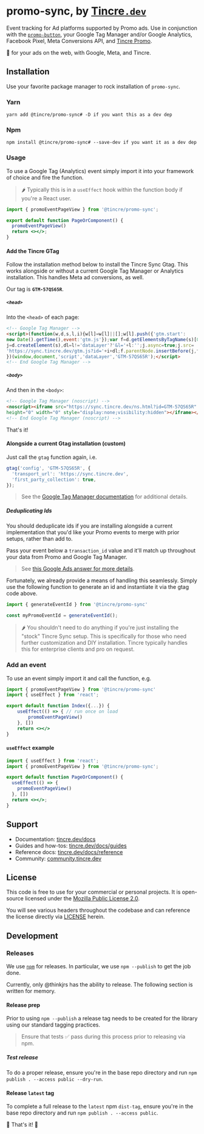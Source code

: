 # promo-sync, by [Tincre`.dev`](https://tincre.dev/)

Event tracking for Ad platforms supported by Promo ads. Use in conjunction with the [`promo-button`](https://github.com/Tincre/promo-button), your Google Tag Manager and/or Google Analytics, Facebook Pixel, Meta Conversions API, and [Tincre Promo](https://tincre.dev/promo').

🤯 for your ads on the web, with Google, Meta, and Tincre. 

## Installation

Use your favorite package manager to rock installation of `promo-sync`.

### Yarn
```
yarn add @tincre/promo-sync# -D if you want this as a dev dep
```
### Npm

```
npm install @tincre/promo-sync# --save-dev if you want it as a dev dep
```

### Usage 

To use a Google Tag (Analytics) event simply import it into your framework of choice and fire the function. 

> 🌶️ Typically this is in a `useEffect` hook within the function body if you're a React user.

```jsx 
import { promoEventPageView } from '@tincre/promo-sync';

export default function PageOrComponent() {
  promoEventPageView()  
  return <></>;
}
```

#### Add the Tincre GTag 
Follow the installation method below to install the Tincre Sync Gtag. This works alongside or without a current Google Tag Manager or Analytics installation. This handles Meta ad conversions, as well.

Our tag is **`GTM-57QS65R`**.

##### `<head>`
Into the `<head>` of each page:
```html
<!-- Google Tag Manager -->
<script>(function(w,d,s,l,i){w[l]=w[l]||[];w[l].push({'gtm.start':
new Date().getTime(),event:'gtm.js'});var f=d.getElementsByTagName(s)[0],
j=d.createElement(s),dl=l!='dataLayer'?'&l='+l:'';j.async=true;j.src=
'https://sync.tincre.dev/gtm.js?id='+i+dl;f.parentNode.insertBefore(j,f);
})(window,document,'script','dataLayer','GTM-57QS65R');</script>
<!-- End Google Tag Manager -->
```
##### `<body>`
And then in the `<body>`:
```html
<!-- Google Tag Manager (noscript) -->
<noscript><iframe src="https://sync.tincre.dev/ns.html?id=GTM-57QS65R"
height="0" width="0" style="display:none;visibility:hidden"></iframe></noscript>
<!-- End Google Tag Manager (noscript) -->
```

That's it! 

#### Alongside a current Gtag installation (custom)
Just call the `gtag` function again, i.e.

```js
gtag('config', 'GTM-57QS65R', {
  'transport_url': 'https://sync.tincre.dev',
  'first_party_collection': true, 
});
```
> See the [Google Tag Manager documentation](https://developers.google.com/tag-platform/tag-manager/server-side/send-data#google_tag_gtagjs) for additional details.

##### Deduplicating Ids

You should deduplicate ids if you are installing alongside a current implementation that you'd like your Promo events to merge with prior setups, rather than add to.

Pass your event below a `transaction_id` value and it'll match up throughout your data from Promo and Google Tag Manager.

> See [this Google Ads answer for more details](https://support.google.com/google-ads/answer/6386790?hl=en).

Fortunately, we already provide a means of handling this seamlessly. Simply use the following function 
to generate an id and instantiate it via the gtag code above.

```js
import { generateEventId } from '@tincre/promo-sync'

const myPromoEventId = generateEventId();
```
> 🌶️ You shouldn't need to do anything if you're just installing the "stock" Tincre Sync setup. This is specifically for those who need further customization and DIY installation. Tincre typically handles this for 
enterprise clients and pro on request.

### Add an event
To use an event simply import it and call the function, e.g. 

```jsx 
import { promoEventPageView } from '@tincre/promo-sync'
import { useEffect } from 'react';

export default function Index({...}) {
    useEffect(() => { // run once on load
        promoEventPageView()
    }, [])
    return <></>
}
```
#### `useEffect` example
```jsx
import { useEffect } from 'react';
import { promoEventPageView } from '@tincre/promo-sync';

export default function PageOrComponent() {
  useEffect(() => {
    promoEventPageView()  
  }, [])
  return <></>;
}
```
## Support 

- Documentation: [tincre.dev/docs](https://tincre.dev/docs)
- Guides and how-tos: [tincre.dev/docs/guides](https://tincre.dev/docs/guides) 
- Reference docs: [tincre.dev/docs/reference](https://tincre.dev/docs/reference)
- Community: [community.tincre.dev](https://community.tincre.dev)

## License 

This code is free to use for your commercial or personal projects. It is open-source 
licensed under the [Mozilla Public License 2.0](https://www.mozilla.org/en-US/MPL/2.0/).

You will see various headers throughout the codebase and can reference the license 
directly via [LICENSE](/LICENSE) herein.

## Development 

### Releases 

We use [`npm`](https://npmjs.com) for releases. In particular, we use
`npm --publish` to get the job done.

Currently, only @thinkjrs has the ability to release. The following section 
is written for memory.

#### Release prep

Prior to using `npm --publish` a release tag needs to be created for
the library using our standard tagging practices. 

> Ensure that tests :white_check_mark: pass during this process prior to
releasing via npm.

##### Test release 

To do a proper release, ensure you're in the base repo directory and run 
`npm publish . --access public --dry-run`.

#### Release `latest` tag

To complete a full release to the `latest` npm `dist-tag`, ensure you're in
the base repo directory and run `npm publish . --access public`. 

:tada: That's it! :tada:
